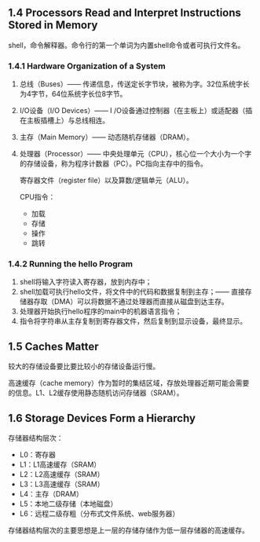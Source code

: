 ## 1.4 Processors Read and Interpret Instructions Stored in Memory

shell，命令解释器。命令行的第一个单词为内置shell命令或者可执行文件名。

### 1.4.1 Hardware Organization of a System

1. 总线（Buses）—— 传递信息，传送定长字节块，被称为字。32位系统字长为4字节，64位系统字长位8字节。

2. I/O设备（I/O Devices）—— I /O设备通过控制器（在主板上）或适配器（插在主板插槽上）与总线相连。

3. 主存（Main Memory）—— 动态随机存储器（DRAM）。

4. 处理器（Processor）—— 中央处理单元（CPU），核心位一个大小为一个字的存储设备，称为程序计数器（PC）。PC指向主存中的指令。

   寄存器文件（register file）以及算数/逻辑单元（ALU）。

   CPU指令：

   - 加载
   - 存储
   - 操作
   - 跳转

### 1.4.2 Running the hello Program

1. shell将输入字符读入寄存器，放到内存中；
2. shell加载可执行hello文件，将文件中的代码和数据复制到主存；—— 直接存储器存取（DMA）可以将数据不通过处理器而直接从磁盘到达主存。
3. 处理器开始执行hello程序的main中的机器语言指令；
4. 指令将字符串从主存复制到寄存器文件，然后复制到显示设备，最终显示。

## 1.5 Caches Matter

较大的存储设备要比要比较小的存储设备运行慢。

高速缓存（cache memory）作为暂时的集结区域，存放处理器近期可能会需要的信息。L1、L2缓存使用静态随机访问存储器（SRAM）。

## 1.6 Storage Devices Form a Hierarchy

存储器结构层次：

- L0：寄存器
- L1：L1高速缓存（SRAM）
- L2：L2高速缓存（SRAM）
- L3：L3高速缓存（SRAM）
- L4：主存（DRAM）
- L5：本地二级存储（本地磁盘）
- L6：远程二级存粗（分布式文件系统、web服务器）

存储器结构层次的主要思想是上一层的存储存储作为低一层存储器的高速缓存。

